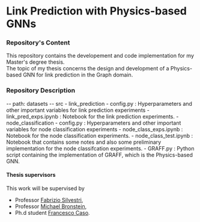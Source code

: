 # Link Prediction with Physics-based GNNs
### Repository's Content
This repository contains the developement and code implementation for my Master's degree thesis.  
The topic of my thesis concerns the design and development of a Physics-based GNN for link prediction in the Graph domain.  
### Repository Description
-- path: datasets
-- src
    - link_prediction
      - config.py : Hyperparameters and other important variables for link prediction experiments
      - link_pred_exps.ipynb : Notebook for the link prediction experiments.
    - node_classification
      - config.py : Hyperparameters and other important variables for node classification experiments
      - node_class_exps.ipynb : Notebook for the node classification experiments.
      - node_class_test.ipynb : Notebook that contains some notes and also some preliminary implementation for the node classifcation experiments.
    - GRAFF.py : Python script containing the implementation of GRAFF, which is the Physics-based GNN.




#### Thesis supervisors
This work will be supervised by 
* Professor [Fabrizio Silvestri](https://www.diag.uniroma1.it/users/fabrizio_silvestri),
* Professor [Michael Bronstein](https://www.cs.ox.ac.uk/people/michael.bronstein/),  
* Ph.d student [Francesco Caso](https://phd.uniroma1.it/web/FRANCESCO-CASO_nP1763630_EN.aspx). 
